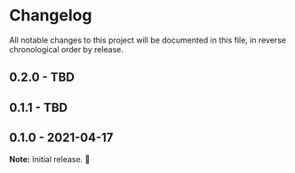 # Changelog

All notable changes to this project will be documented in this file, in reverse chronological order by release.

## 0.2.0 - TBD

## 0.1.1 - TBD

## 0.1.0 - 2021-04-17

**Note:** Initial release. :rocket:
